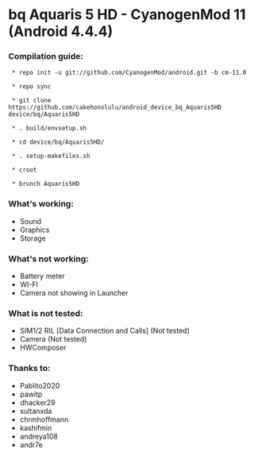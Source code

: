 bq Aquaris 5 HD - CyanogenMod 11 (Android 4.4.4)
==============

### Compilation guide:

     * repo init -u git://github.com/CyanogenMod/android.git -b cm-11.0

     * repo sync 

     * git clone https://github.com/cakehonolulu/android_device_bq_Aquaris5HD device/bq/Aquaris5HD

     * . build/envsetup.sh

     * cd device/bq/Aquaris5HD/

     * . setup-makefiles.sh

     * croot

     * brunch Aquaris5HD

### What's working:

 * Sound
 * Graphics
 * Storage

### What's not working:

 * Battery meter
 * WI-FI
 * Camera not showing in Launcher
 
### What is not tested:

 * SIM1/2 RIL [Data Connection and Calls] (Not tested)
 * Camera (Not tested)
 * HWComposer

### Thanks to:

 * Pablito2020
 * pawitp
 * dhacker29
 * sultanxda
 * chrmhoffmann
 * kashifmin
 * andreya108
 * andr7e
